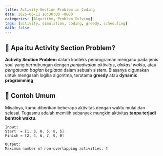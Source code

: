 ```yaml
---
title: Activity Section Problem in Coding
date: 2025-06-11 10:30:00 +0800
categories: [Algorithm, Problem Solving]
tags: [activity, simulation, coding, greedy, scheduling]
math: false
---
```


## 📌 Apa itu Activity Section Problem?

**Activity Section Problem** dalam konteks pemrograman mengacu pada jenis soal yang berhubungan dengan _penjadwalan aktivitas_, _alokasi waktu_, atau _pengaturan bagian kegiatan_ dalam sebuah sistem. Biasanya digunakan untuk mengasah logika algoritma, terutama **greedy** atau **dynamic programming**.

## 🎯 Contoh Umum

Misalnya, kamu diberikan beberapa aktivitas dengan waktu mulai dan selesai. Tugasmu adalah memilih sebanyak mungkin aktivitas **tanpa terjadi bentrok waktu**.

```text
Input:
Start  = [1, 3, 0, 5, 8, 5]
Finish = [2, 4, 6, 7, 9, 9]

Output:
Maximum number of non-overlapping activities: 4
